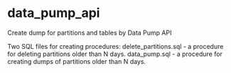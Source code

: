 # data_pump_api
Create dump for partitions and tables by Data Pump API 

Two SQL files for creating procedures:
delete_partitions.sql - a procedure for deleting partitions older than N days.
data_pump.sql - a procedure for creating dumps of partitions older than N days.

